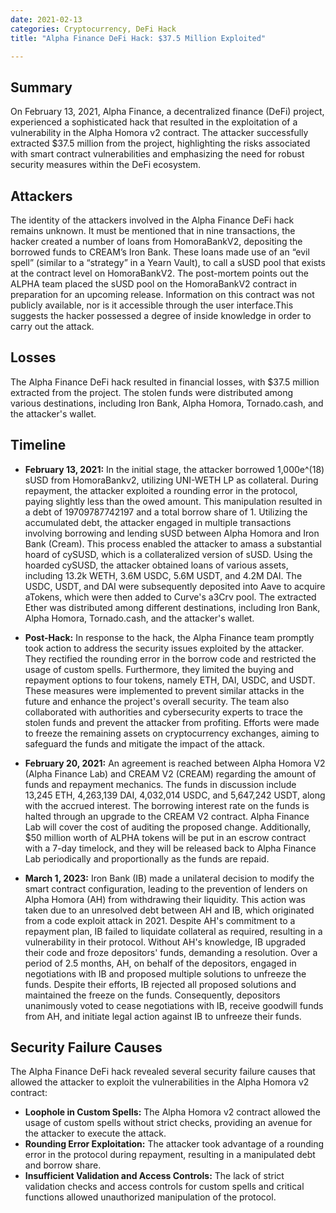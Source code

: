 ```yaml
---
date: 2021-02-13
categories: Cryptocurrency, DeFi Hack
title: "Alpha Finance DeFi Hack: $37.5 Million Exploited"

---
```


## Summary

On February 13, 2021, Alpha Finance, a decentralized finance (DeFi) project, experienced a sophisticated hack that resulted in the exploitation of a vulnerability in the Alpha Homora v2 contract. The attacker successfully extracted $37.5 million from the project, highlighting the risks associated with smart contract vulnerabilities and emphasizing the need for robust security measures within the DeFi ecosystem.

## Attackers

The identity of the attackers involved in the Alpha Finance DeFi hack remains unknown. It must be mentioned that in nine transactions, the hacker created a number of loans from HomoraBankV2, depositing the borrowed funds to CREAM’s Iron Bank. These loans made use of an “evil spell” (similar to a “strategy” in a Yearn Vault), to call a sUSD pool that exists at the contract level on HomoraBankV2. The post-mortem points out the ALPHA team placed the sUSD pool on the HomoraBankV2 contract in preparation for an upcoming release. Information on this contract was not publicly available, nor is it accessible through the user interface.This suggests the hacker possessed a degree of inside knowledge in order to carry out the attack.

## Losses

The Alpha Finance DeFi hack resulted in financial losses, with $37.5 million extracted from the project. The stolen funds were distributed among various destinations, including Iron Bank, Alpha Homora, Tornado.cash, and the attacker's wallet.

## Timeline

- **February 13, 2021:** 
In the initial stage, the attacker borrowed 1,000e^(18) sUSD from HomoraBankv2, utilizing UNI-WETH LP as collateral. During repayment, the attacker exploited a rounding error in the protocol, paying slightly less than the owed amount. This manipulation resulted in a debt of 19709787742197 and a total borrow share of 1. Utilizing the accumulated debt, the attacker engaged in multiple transactions involving borrowing and lending sUSD between Alpha Homora and Iron Bank (Cream). This process enabled the attacker to amass a substantial hoard of cySUSD, which is a collateralized version of sUSD. Using the hoarded cySUSD, the attacker obtained loans of various assets, including 13.2k WETH, 3.6M USDC, 5.6M USDT, and 4.2M DAI. The USDC, USDT, and DAI were subsequently deposited into Aave to acquire aTokens, which were then added to Curve's a3Crv pool. The extracted Ether was distributed among different destinations, including Iron Bank, Alpha Homora, Tornado.cash, and the attacker's wallet.

- **Post-Hack:** 
In response to the hack, the Alpha Finance team promptly took action to address the security issues exploited by the attacker. They rectified the rounding error in the borrow code and restricted the usage of custom spells. Furthermore, they limited the buying and repayment options to four tokens, namely ETH, DAI, USDC, and USDT. These measures were implemented to prevent similar attacks in the future and enhance the project's overall security.
The team also collaborated with authorities and cybersecurity experts to trace the stolen funds and prevent the attacker from profiting. Efforts were made to freeze the remaining assets on cryptocurrency exchanges, aiming to safeguard the funds and mitigate the impact of the attack.

- **February 20, 2021:**
An agreement is reached between Alpha Homora V2 (Alpha Finance Lab) and CREAM V2 (CREAM) regarding the amount of funds and repayment mechanics. The funds in discussion include 13,245 ETH, 4,263,139 DAI, 4,032,014 USDC, and 5,647,242 USDT, along with the accrued interest. The borrowing interest rate on the funds is halted through an upgrade to the CREAM V2 contract. Alpha Finance Lab will cover the cost of auditing the proposed change. Additionally, $50 million worth of ALPHA tokens will be put in an escrow contract with a 7-day timelock, and they will be released back to Alpha Finance Lab periodically and proportionally as the funds are repaid.

- **March 1, 2023:** 
Iron Bank (IB) made a unilateral decision to modify the smart contract configuration, leading to the prevention of lenders on Alpha Homora (AH) from withdrawing their liquidity. This action was taken due to an unresolved debt between AH and IB, which originated from a code exploit attack in 2021. Despite AH's commitment to a repayment plan, IB failed to liquidate collateral as required, resulting in a vulnerability in their protocol. Without AH's knowledge, IB upgraded their code and froze depositors' funds, demanding a resolution.
Over a period of 2.5 months, AH, on behalf of the depositors, engaged in negotiations with IB and proposed multiple solutions to unfreeze the funds. Despite their efforts, IB rejected all proposed solutions and maintained the freeze on the funds. Consequently, depositors unanimously voted to cease negotiations with IB, receive goodwill funds from AH, and initiate legal action against IB to unfreeze their funds.


## Security Failure Causes

The Alpha Finance DeFi hack revealed several security failure causes that allowed the attacker to exploit the vulnerabilities in the Alpha Homora v2 contract:

- **Loophole in Custom Spells:** The Alpha Homora v2 contract allowed the usage of custom spells without strict checks, providing an avenue for the attacker to execute the attack.
- **Rounding Error Exploitation:** The attacker took advantage of a rounding error in the protocol during repayment, resulting in a manipulated debt and borrow share.
- **Insufficient Validation and Access Controls:** The lack of strict validation checks and access controls for custom spells and critical functions allowed unauthorized manipulation of the protocol.


